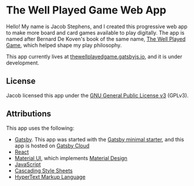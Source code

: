 # The Well Played Game Web App

Hello! My name is Jacob Stephens, and I created this progressive web app to make more board and card games available to play digitally. The app is named after Bernard De Koven's book of the same name, [The Well Played Game](https://mitpress.mit.edu/books/well-played-game), which helped shape my play philosophy.

This app currently lives at [thewellplayedgame.gatsbyjs.io](https://thewellplayedgame.gatsbyjs.io), and it is under development.

## License
Jacob licensed this app under the [GNU General Public License v3](https://www.gnu.org/licenses/quick-guide-gplv3.html) (GPLv3). 

## Attributions
This app uses the following:
- [Gatsby](https://www.gatsbyjs.com/). This app was started with the [Gatsby minimal starter](https://www.gatsbyjs.com/plugins/gatsby-starter-plugin/?=minimal%20starter), and this app is hosted on [Gatsby Cloud](https://www.gatsbyjs.com/products/cloud/)
- [React](https://reactjs.org/)
- [Material UI](https://mui.com/company/about/), which implements [Material Design](https://material.io/design)
- [JavaScript](https://www.ecma-international.org/publications-and-standards/standards/ecma-262/)
- [Cascading Style Sheets](https://www.w3.org/TR/CSS/#css)
- [HyperText Markup Language](https://html.spec.whatwg.org/)
